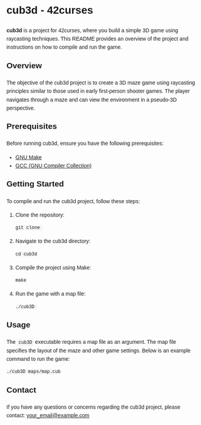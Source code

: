 <!DOCTYPE html>
<html>
<head>
  <title>cub3d - 42curses</title>
  <style>
    body {
      font-family: Arial, sans-serif;
      line-height: 1.6;
      margin: 20px;
    }
    h1, h2, h3 {
      margin-top: 20px;
    }
    code {
      background-color: #f4f4f4;
      padding: 2px 4px;
      border-radius: 4px;
      font-family: "Courier New", monospace;
    }
  </style>
</head>
<body>

<h1>cub3d - 42curses</h1>

<p>
  <strong>cub3d</strong> is a project for 42curses, where you build a simple
  3D game using raycasting techniques. This README provides an overview of
  the project and instructions on how to compile and run the game.
</p>

<h2>Overview</h2>

<p>
  The objective of the cub3d project is to create a 3D maze game using raycasting
  principles similar to those used in early first-person shooter games. The player
  navigates through a maze and can view the environment in a pseudo-3D perspective.
</p>

<h2>Prerequisites</h2>

<p>
  Before running cub3d, ensure you have the following prerequisites:
</p>

<ul>
  <li><a href="https://www.gnu.org/software/make/">GNU Make</a></li>
  <li><a href="https://gcc.gnu.org/">GCC (GNU Compiler Collection)</a></li>
</ul>

<h2>Getting Started</h2>

<p>
  To compile and run the cub3d project, follow these steps:
</p>

<ol>
  <li>Clone the repository:</li>
  <pre><code>git clone <repository_url></code></pre>

  <li>Navigate to the cub3d directory:</li>
  <pre><code>cd cub3d</code></pre>

  <li>Compile the project using Make:</li>
  <pre><code>make</code></pre>

  <li>Run the game with a map file:</li>
  <pre><code>./cub3D <map_file></code></pre>
</ol>

<h2>Usage</h2>

<p>
  The <code>cub3D</code> executable requires a map file as an argument. The map file
  specifies the layout of the maze and other game settings. Below is an example
  command to run the game:
</p>

<pre><code>./cub3D maps/map.cub</code></pre>

<h2>Contact</h2>

<p>
  If you have any questions or concerns regarding the cub3d project, please contact:
  <a href="mailto:your_email@example.com">your_email@example.com</a>
</p>

</body>
</html>
